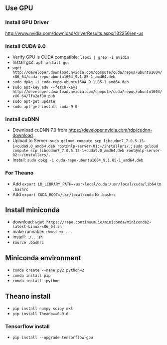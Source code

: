 ## Use GPU

### Install GPU Driver
http://www.nvidia.com/download/driverResults.aspx/132256/en-us

### Install CUDA 9.0
+ Verify GPU is CUDA compatible: ```lspci | grep -i nvidia```
+ Install gcc: ```apt install gcc```
+ ```wget http://developer.download.nvidia.com/compute/cuda/repos/ubuntu1604/x86_64/cuda-repo-ubuntu1604_9.1.85-1_amd64.deb```
+ ```sudo dpkg -i cuda-repo-ubuntu1604_9.1.85-1_amd64.deb```
+ ```sudo apt-key adv --fetch-keys http://developer.download.nvidia.com/compute/cuda/repos/ubuntu1604/x86_64/7fa2af80.pub```
+ ```sudo apt-get update```
+ ```sudo apt-get install cuda-9-0```

### Install cuDNN
+ Download cuDNN 7.0 from https://developer.nvidia.com/rdp/cudnn-download
+ Upload to Server: ```sudo gcloud compute scp libcudnn7_7.0.5.15-1+cuda9.0_amd64.deb root@nlp-server-01:~/installers/.```; ```sudo gcloud compute scp libcudnn7_7.0.5.15-1+cuda9.0_amd64.deb root@nlp-server-02:~/installers/.```
+ Install: ```sudo dpkg -i cuda-repo-ubuntu1604_9.1.85-1_amd64.deb```

### For Theano
+ Add ```export LD_LIBRARY_PATH=/usr/local/cuda:/usr/local/cuda/lib64``` to ```.bashrc```
+ Add ```export CUDA_ROOT=/usr/local/cuda``` to ```.bashrc```

## Install miniconda
+ download: ```wget https://repo.continuum.io/miniconda/Miniconda2-latest-Linux-x86_64.sh```
+ make runnable: ```chmod +x ...```
+ install: ```./...sh```
+ ```source .bashrc```

## Miniconda environment
+ ```conda create --name py2 python=2```
+ ```conda install pip```
+ ```conda install ipython```

## Theano install
+ ```pip install numpy scipy mkl```
+ ```pip install Theano==0.9.0```

### Tensorflow install
+ ```pip install --upgrade tensorflow-gpu```